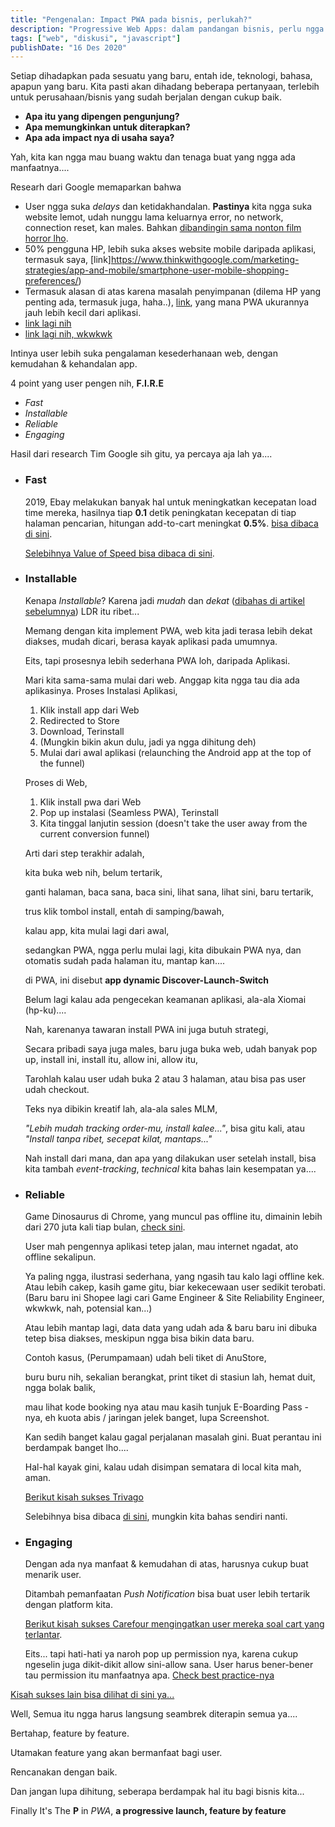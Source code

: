 ```yaml
---
title: "Pengenalan: Impact PWA pada bisnis, perlukah?"
description: "Progressive Web Apps: dalam pandangan bisnis, perlu ngga sih???"
tags: ["web", "diskusi", "javascript"]
publishDate: "16 Des 2020"
---
```


Setiap dihadapkan pada sesuatu yang baru,
entah ide, teknologi, bahasa,
apapun yang baru.
Kita pasti akan dihadang beberapa pertanyaan,
terlebih untuk perusahaan/bisnis yang sudah berjalan dengan cukup baik.

- **Apa itu yang dipengen pengunjung?**
- **Apa memungkinkan untuk diterapkan?**
- **Apa ada impact nya di usaha saya?**

Yah, kita kan ngga mau buang waktu dan tenaga buat yang ngga ada manfaatnya....

Researh dari Google memaparkan bahwa

- User ngga suka _delays_ dan ketidakhandalan.
  **Pastinya** kita ngga suka website lemot,
  udah nunggu lama keluarnya error,
  no network, connection reset, kan males.
  Bahkan [dibandingin sama nonton film horror lho](https://blog.hubspot.com/marketing/mobile-website-load-faster).
- 50% pengguna HP, lebih suka akses website mobile daripada aplikasi, termasuk saya, [link]https://www.thinkwithgoogle.com/marketing-strategies/app-and-mobile/smartphone-user-mobile-shopping-preferences/)
- Termasuk alasan di atas karena masalah penyimpanan (dilema HP yang penting ada, termasuk juga, haha..), [link](https://www.thinkwithgoogle.com/marketing-strategies/app-and-mobile/why-users-uninstall-travel-apps/), yang mana PWA ukurannya jauh lebih kecil dari aplikasi.
- [link lagi nih](https://www.thinkwithgoogle.com/marketing-strategies/app-and-mobile/smartphone-mobile-app-and-site-purchase-data/)
- [link lagi nih, wkwkwk](https://www.thinkwithgoogle.com/data/smartphone-user-notification-preferences/)

Intinya user lebih suka pengalaman kesederhanaan web, dengan kemudahan & kehandalan app.

4 point yang user pengen nih, **F.I.R.E**

- _Fast_
- _Installable_
- _Reliable_
- _Engaging_

Hasil dari research Tim Google sih gitu, ya percaya aja lah ya....

- ### Fast

  2019, Ebay melakukan banyak hal untuk meningkatkan kecepatan load time mereka,
  hasilnya tiap **0.1** detik peningkatan kecepatan di tiap halaman pencarian,
  hitungan add-to-cart meningkat **0.5%**. [bisa dibaca di sini](https://web.dev/shopping-for-speed-on-ebay/).

  [Selebihnya Value of Speed bisa dibaca di sini](https://web.dev/value-of-speed/).

- ### Installable

  Kenapa _Installable_?
  Karena jadi _mudah_ dan _dekat_ ([dibahas di artikel sebelumnya](/blog/pwa-bag-1-pengenalan/))
  LDR itu ribet...

  Memang dengan kita implement PWA,
  web kita jadi terasa lebih dekat diakses, mudah dicari,
  berasa kayak aplikasi pada umumnya.

  Eits, tapi prosesnya lebih sederhana PWA loh,
  daripada Aplikasi.

  Mari kita sama-sama mulai dari web.
  Anggap kita ngga tau dia ada aplikasinya.
  Proses Instalasi Aplikasi,

  1. Klik install app dari Web
  2. Redirected to Store
  3. Download, Terinstall
  4. (Mungkin bikin akun dulu, jadi ya ngga dihitung deh)
  5. Mulai dari awal aplikasi
     (relaunching the Android app at the top of the funnel)

  Proses di Web,

  1. Klik install pwa dari Web
  2. Pop up instalasi (Seamless PWA), Terinstall
  3. Kita tinggal lanjutin session
     (doesn't take the user away from the current conversion funnel)

  Arti dari step terakhir adalah,

  kita buka web nih, belum tertarik,

  ganti halaman, baca sana, baca sini,
  lihat sana, lihat sini,
  baru tertarik,

  trus klik tombol install, entah di samping/bawah,

  kalau app, kita mulai lagi dari awal,

  sedangkan PWA, ngga perlu mulai lagi,
  kita dibukain PWA nya,
  dan otomatis sudah pada halaman itu, mantap kan....

  di PWA, ini disebut **app dynamic Discover-Launch-Switch**

  Belum lagi kalau ada pengecekan keamanan aplikasi, ala-ala Xiomai (hp-ku)....

  Nah, karenanya tawaran install PWA ini juga butuh strategi,

  Secara pribadi saya juga males, baru juga buka web,
  udah banyak pop up,
  install ini, install itu,
  allow ini, allow itu,

  Tarohlah kalau user udah buka 2 atau 3 halaman,
  atau bisa pas user udah checkout.

  Teks nya dibikin kreatif lah,
  ala-ala sales MLM,

  _"Lebih mudah tracking order-mu, install kalee..."_, bisa gitu kali,
  atau _"Install tanpa ribet, secepat kilat, mantaps..."_

  Nah install dari mana,
  dan apa yang dilakukan user setelah install,
  bisa kita tambah _event-tracking_,
  _technical_ kita bahas lain kesempatan ya....

- ### Reliable

  Game Dinosaurus di Chrome,
  yang muncul pas offline itu,
  dimainin lebih dari 270 juta kali tiap bulan,
  [check sini](https://www.blog.google/products/chrome/chrome-dino/).

  User mah pengennya aplikasi tetep jalan, mau internet ngadat, ato offline sekalipun.

  Ya paling ngga,
  ilustrasi sederhana, yang ngasih tau kalo lagi offline kek.
  Atau lebih cakep, kasih game gitu,
  biar kekecewaan user sedikit terobati.
  (Baru baru ini Shopee lagi cari Game Engineer & Site Reliability Engineer, wkwkwk, nah, potensial kan...)

  Atau lebih mantap lagi, data data yang udah ada & baru baru ini dibuka tetep bisa diakses,
  meskipun ngga bisa bikin data baru.

  Contoh kasus, (Perumpamaan) udah beli tiket di AnuStore,

  buru buru nih,
  sekalian berangkat, print tiket di stasiun lah,
  hemat duit, ngga bolak balik,

  mau lihat kode booking nya atau mau kasih tunjuk E-Boarding Pass -nya,
  eh kuota abis / jaringan jelek banget,
  lupa Screenshot.

  Kan sedih banget kalau gagal perjalanan masalah gini.
  Buat perantau ini berdampak banget lho....

  Hal-hal kayak gini,
  kalau udah disimpan sematara di local kita mah, aman.

  [Berikut kisah sukses Trivago](https://www.thinkwithgoogle.com/intl/en-154/insights-inspiration/case-studies/trivago-embrace-progressive-web-apps-as-the-future-of-mobile/)

  Selebihnya bisa dibaca [di sini](https://pwa-book.awwwards.com/chapter-6), mungkin kita bahas sendiri nanti.

- ### Engaging

  Dengan ada nya manfaat & kemudahan di atas,
  harusnya cukup buat menarik user.

  Ditambah pemanfaatan _Push Notification_ bisa buat user lebih tertarik dengan platform kita.

  [Berikut kisah sukses Carefour mengingatkan user mereka soal cart yang terlantar](https://useinsider.com/case-studies/carrefour/).

  Eits... tapi hati-hati ya naroh pop up permission nya,
  karena cukup ngeselin juga dikit-dikit allow sini-allow sana.
  User harus bener-bener tau permission itu manfaatnya apa.
  [Check best practice-nya](https://developers.google.com/web/fundamentals/push-notifications/permission-ux)

[Kisah sukses lain bisa dilihat di sini ya...](https://www.pwastats.com/)

Well, Semua itu ngga harus langsung seambrek diterapin semua ya....

Bertahap, feature by feature.

Utamakan feature yang akan bermanfaat bagi user.

Rencanakan dengan baik.

Dan jangan lupa dihitung, seberapa berdampak hal itu bagi bisnis kita...

Finally It's The **P** in _PWA_, **a progressive launch, feature by feature**
